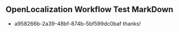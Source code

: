 ## OpenLocalization Workflow Test MarkDown
* a958266b-2a39-48bf-874b-5bf599dc0baf thanks!

<!--HONumber=Aug16_HO4-->


